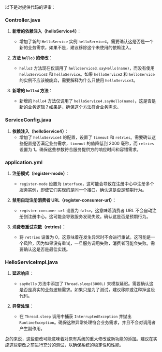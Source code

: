 以下是对提供代码的评审：

### Controller.java

1. **新增的依赖注入（helloService4）**：
   - 增加了新的 `HelloService` 实例 `helloService4`。需要确认这是否是一个新的业务需求，如果不是，建议移除这个未使用的依赖注入。

2. **方法 `hello3` 的修改**：
   - `hello3` 方法现在仅调用了 `helloService3.sayHello(name)`，而没有使用 `helloService2` 和 `helloService`。如果 `helloService2` 和 `helloService` 的实例不应该被废弃，需要解释为什么只使用 `helloService3`。

3. **新增的 `hello4` 方法**：
   - 新增的 `hello4` 方法仅调用了 `helloService4.sayHello(name)`，这是否是新的业务逻辑？如果是，确保这个方法符合业务需求。

### ServiceConfig.java

1. **依赖注入（helloService4）**：
   - 增加了 `helloService4` 的配置，设置了 `timeout` 和 `retries`。需要确认这些配置是否满足业务需求，`timeout` 的值降低到 2000 毫秒，而 `retries` 设置为 1。确保这些参数符合服务提供方的响应时间和容错需求。

### application.yml

1. **注册模式（register-mode）**：
   - `register-mode` 设置为 `interface`，这可能会导致在注册中心中注册多个服务实例，即使它们实现的是同一个接口。确认这是否是预期行为。

2. **禁用自动注册消费者 URL（register-consumer-url）**：
   - `register-consumer-url` 设置为 `false`，这意味着消费者 URL 不会自动注册到注册中心。这可能会导致服务发现失败。确认这是否是预期行为。

3. **消费者重试次数（retries）**：
   - 将 `retries` 设置为 0，这意味着在发生异常时不会进行重试。这可能是一个风险，因为如果没有重试，一旦服务调用失败，消费者可能会失败。需要确认这是否是最佳实践。

### HelloServiceImpl.java

1. **延迟响应**：
   - `sayHello` 方法中添加了 `Thread.sleep(3000L)` 来模拟延迟。需要确认这是否是真实的业务逻辑需求。如果只是为了测试，建议移除或注释掉这段代码。

2. **异常处理**：
   - 在 `Thread.sleep` 调用中捕获 `InterruptedException` 并抛出 `RuntimeException`。确保这种异常处理符合业务需求，并且不会对调用者产生副作用。

总的来说，这些更改可能意味着对原有系统的重大修改或新功能的添加。建议在实施这些更改之前进行充分的测试，以确保系统的稳定性和性能。